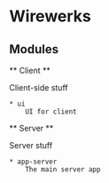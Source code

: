 Wirewerks
========


Modules
---------


** Client **

Client-side stuff

	* ui
		UI for client

** Server **

Server stuff


	* app-server
		The main server app
